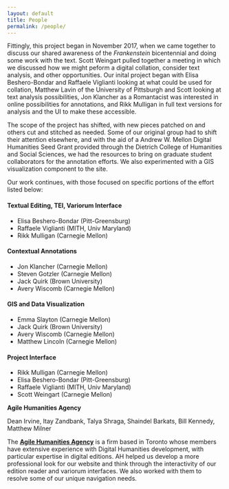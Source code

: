 ```yaml
---
layout: default
title: People
permalink: /people/
---
```


Fittingly, this project began in November 2017, when we came together to discuss our shared awareness of the *Frankenstein* bicentennial and doing some work with the text. Scott Weingart pulled together a meeting in which we discussed how we might peform a digital collation, consider text analysis, and other opportunities. Our inital project began with Elisa Beshero-Bondar and Raffaele Viglianti looking at what could be used for collation, Matthew Lavin of the University of Pittsburgh and Scott looking at text analysis possibilities, Jon Klancher as a Romantacist was interested in online possibilities for annotations, and Rikk Mulligan in full text versions for analysis and the UI to make these accessible.

The scope of the project has shifted, with new pieces patched on and others cut and stitched as needed. Some of our original group had to shift their attention elsewhere, and with the aid of a Andrew W. Mellon Digital Humanities Seed Grant provided through the Dietrich College of Humanities and Social Sciences, we had the resources to bring on graduate student collaborators for the annotation efforts. We also experimented with a GIS visualization component to the site.

Our work continues, with those focused on specific portions of the effort listed below:


#### Textual Editing, TEI, Variorum Interface

- Elisa Beshero-Bondar (Pitt-Greensburg)
- Raffaele Viglianti (MITH, Univ Maryland)
- Rikk Mulligan (Carnegie Mellon)


#### Contextual Annotations

- Jon Klancher (Carnegie Mellon)
- Steven Gotzler (Carnegie Mellon)
- Jack Quirk (Brown University)
- Avery Wiscomb (Carnegie Mellon)

#### GIS and Data Visualization

- Emma Slayton (Carnegie Mellon)
- Jack Quirk  (Brown University)
- Avery Wiscomb (Carnegie Mellon)
- Matthew Lincoln  (Carnegie Mellon)


#### Project Interface

- Rikk Mulligan (Carnegie Mellon)
- Elisa Beshero-Bondar (Pitt-Greensburg)
- Raffaele Viglianti (MITH, Univ Maryland)
- Scott Weingart (Carnegie Mellon)


**Agile Humanities Agency**

Dean Irvine,  Itay Zandbank,  Talya Shraga,  Shaindel Barkats,  Bill Kennedy,  Matthew Milner

The [**Agile Humanities Agency**](http://agilehumanities.ca/) is a firm based in Toronto whose members have extensive experience with Digital Humanities development, with particular expertise in digital editions. AH helped us develop a more professional look for our website and think through the interactivity of our edition reader and variorum interfaces. We also worked with them to resolve some of our unique navigation needs.
